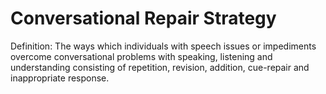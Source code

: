 # Conversational Repair Strategy

Definition: The ways which individuals with speech issues or impediments overcome conversational problems with speaking, listening and understanding consisting of repetition, revision, addition, cue-repair and inappropriate response.